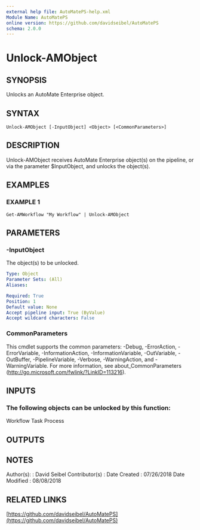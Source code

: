 ```yaml
---
external help file: AutoMatePS-help.xml
Module Name: AutoMatePS
online version: https://github.com/davidseibel/AutoMatePS
schema: 2.0.0
---
```


# Unlock-AMObject

## SYNOPSIS
Unlocks an AutoMate Enterprise object.

## SYNTAX

```
Unlock-AMObject [-InputObject] <Object> [<CommonParameters>]
```

## DESCRIPTION
Unlock-AMObject receives AutoMate Enterprise object(s) on the pipeline, or via the parameter $InputObject, and unlocks the object(s).

## EXAMPLES

### EXAMPLE 1
```
Get-AMWorkflow "My Workflow" | Unlock-AMObject
```

## PARAMETERS

### -InputObject
The object(s) to be unlocked.

```yaml
Type: Object
Parameter Sets: (All)
Aliases:

Required: True
Position: 1
Default value: None
Accept pipeline input: True (ByValue)
Accept wildcard characters: False
```

### CommonParameters
This cmdlet supports the common parameters: -Debug, -ErrorAction, -ErrorVariable, -InformationAction, -InformationVariable, -OutVariable, -OutBuffer, -PipelineVariable, -Verbose, -WarningAction, and -WarningVariable.
For more information, see about_CommonParameters (http://go.microsoft.com/fwlink/?LinkID=113216).

## INPUTS

### The following objects can be unlocked by this function:
Workflow
Task
Process

## OUTPUTS

## NOTES
Author(s):     : David Seibel
Contributor(s) :
Date Created   : 07/26/2018
Date Modified  : 08/08/2018

## RELATED LINKS

[https://github.com/davidseibel/AutoMatePS](https://github.com/davidseibel/AutoMatePS)

